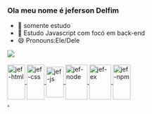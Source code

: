 ### Ola meu nome é jeferson Delfim

- 🔭 somente estudo
- 🌱 Estudo Javascript com focó em back-end
- 😄 Pronouns:Ele/Dele
<div>
  <a href="https://github.com/jefersondelfm"> 
    <img heigt="180em" src="https://github-readme-stats.vercel.app/api?username=jefersondelfim&show_icons=true&bg_color=00000000"/>
</div>  
<div style="display: inline_block"><br>
    <img align="center" alt="jef-html" height="80" width="40" src="https://cdn.jsdelivr.net/gh/devicons/devicon/icons/html5/html5-plain-wordmark.svg"> 
    <img align="center" alt="jef-css" height="80" width="40" src="https://cdn.jsdelivr.net/gh/devicons/devicon/icons/css3/css3-plain-wordmark.svg">
    <img align="center" alt="jef-js" height="70" width="40" src="https://cdn.jsdelivr.net/gh/devicons/devicon/icons/javascript/javascript-original.svg">
    <img align="center" alt="jef-node" height="80" width="50" src="https://cdn.jsdelivr.net/gh/devicons/devicon/icons/nodejs/nodejs-plain-wordmark.svg">
    <img align="center" alt="jef-ex" height="80" width="50" src="https://cdn.jsdelivr.net/gh/devicons/devicon/icons/express/express-original-wordmark.svg">
    <img align="center" alt="jef-npm" height="80" width="40" src="https://cdn.jsdelivr.net/gh/devicons/devicon/icons/npm/npm-original-wordmark.svg">
  </div>.
  

          

